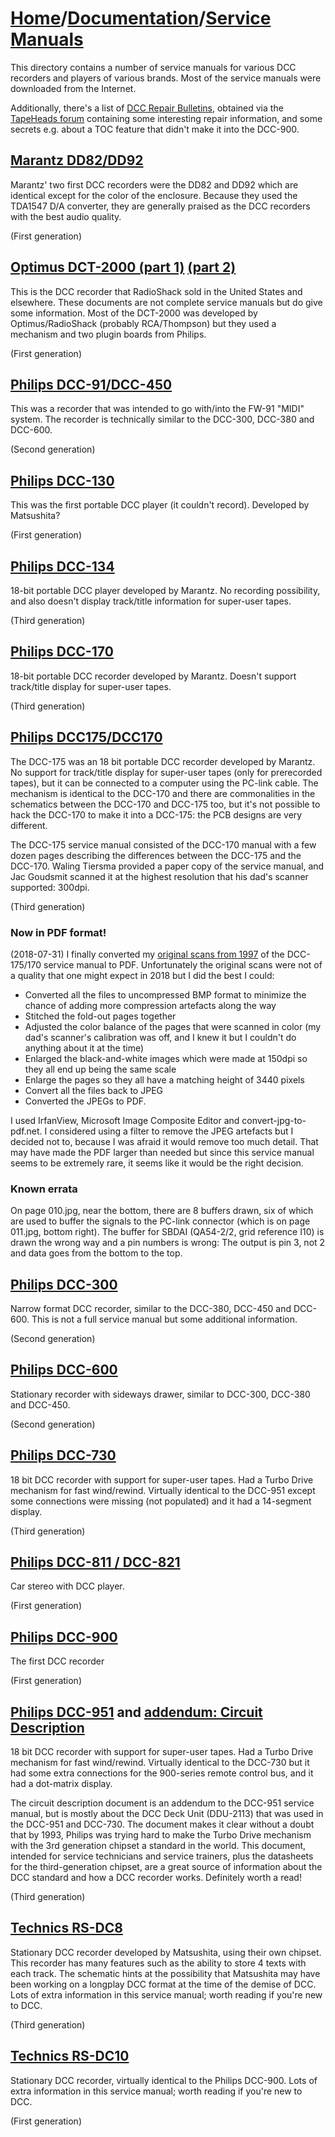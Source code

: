 # [Home](../..)/[Documentation](..)/[Service Manuals](.)
This directory contains a number of service manuals for various DCC recorders and players of various brands. Most of the service manuals were downloaded from the Internet.

Additionally, there's a list of [DCC Repair Bulletins](philips_dcc_repair_bulletins.txt), obtained via the [TapeHeads forum](http://www.tapeheads.net/showthread.php?t=50502) containing some interesting repair information, and some secrets e.g. about a TOC feature that didn't make it into the DCC-900.
 
## [Marantz DD82/DD92](./marantz_dd82_dd92.pdf)
Marantz' two first DCC recorders were the DD82 and DD92 which are identical except for the color of the enclosure. Because they used the TDA1547 D/A converter, they are generally praised as the DCC recorders with the best audio quality.

(First generation)

## [Optimus DCT-2000 (part 1)](./optimus_dct-2000_1.pdf) [(part 2)](./optimus_dct-2000_2.pdf)
This is the DCC recorder that RadioShack sold in the United States and elsewhere. These documents are not complete service manuals but do give some information. Most of the DCT-2000 was developed by Optimus/RadioShack (probably RCA/Thompson) but they used a mechanism and two plugin boards from Philips.

(First generation)

## [Philips DCC-91/DCC-450](./70dcc091.pdf)
This was a recorder that was intended to go with/into the FW-91 "MIDI" system. The recorder is technically similar to the DCC-300, DCC-380 and DCC-600.

(Second generation)

## [Philips DCC-130](./philips_dcc130.pdf)
This was the first portable DCC player (it couldn't record). Developed by Matsushita?

(First generation)

## [Philips DCC-134](./philips_dcc134.pdf)
18-bit portable DCC player developed by Marantz. No recording possibility, and also doesn't display track/title information for super-user tapes.

(Third generation)

## [Philips DCC-170](./philips_dcc170.pdf)
18-bit portable DCC recorder developed by Marantz. Doesn't support track/title display for super-user tapes.

(Third generation)

## [Philips DCC175/DCC170](./philips_dcc175_dcc170.pdf)
The DCC-175 was an 18 bit portable DCC recorder developed by Marantz. No support for track/title display for super-user tapes (only for prerecorded tapes), but it can be connected to a computer using the PC-link cable. The mechanism is identical to the DCC-170 and there are commonalities in the schematics between the DCC-170 and DCC-175 too, but it's not possible to hack the DCC-170 to make it into a DCC-175: the PCB designs are very different.
   
The DCC-175 service manual consisted of the DCC-170 manual with a few dozen pages describing the differences between the DCC-175 and the DCC-170. Waling Tiersma provided a paper copy of the service manual, and Jac Goudsmit scanned it at the highest resolution that his dad's scanner supported: 300dpi.

(Third generation)

### Now in PDF format!
(2018-07-31) I finally converted my [original scans from 1997](./DCC170%20DCC175%20Service%20Manual.zip) of the DCC-175/170 service manual to PDF. Unfortunately the original scans were not of a quality that one might expect in 2018 but I did the best I could:

- Converted all the files to uncompressed BMP format to minimize the chance of adding more compression artefacts along the way
- Stitched the fold-out pages together
- Adjusted the color balance of the pages that were scanned in color (my dad's scanner's calibration was off, and I knew it but I couldn't do anything about it at the time)
- Enlarged the black-and-white images which were made at 150dpi so they all end up being the same scale
- Enlarge the pages so they all have a matching height of 3440 pixels
- Convert all the files back to JPEG
- Converted the JPEGs to PDF.

I used IrfanView, Microsoft Image Composite Editor and convert-jpg-to-pdf.net. I considered using a filter to remove the JPEG artefacts but I decided not to, because I was afraid it would remove too much detail. That may have made the PDF larger than needed but since this service manual seems to be extremely rare, it seems like it would be the right decision. 

### Known errata
On page 010.jpg, near the bottom, there are 8 buffers drawn, six of which are used to buffer the signals to the PC-link connector (which is on page 011.jpg, bottom right). The buffer for SBDAI (QA54-2/2, grid reference I10) is drawn the wrong way and a pin numbers is wrong: The output is pin 3, not 2 and data goes from the bottom to the top.

## [Philips DCC-300](./philips_dcc300.pdf)
Narrow format DCC recorder, similar to the DCC-380, DCC-450 and DCC-600. This is not a full service manual but some additional information.

(Second generation)

## [Philips DCC-600](./philips_dcc600.pdf)
Stationary recorder with sideways drawer, similar to DCC-300, DCC-380 and DCC-450.

(Second generation)

## [Philips DCC-730](./philips_dcc730.pdf)
18 bit DCC recorder with support for super-user tapes. Had a Turbo Drive mechanism for fast wind/rewind. Virtually identical to the DCC-951 except some connections were missing (not populated) and it had a 14-segment display.

(Third generation)

## [Philips DCC-811 / DCC-821](./philips_dcc811_dcc821.pdf)
Car stereo with DCC player.

(First generation)

## [Philips DCC-900](./philips_dcc900.pdf)
The first DCC recorder

(First generation)

## [Philips DCC-951](./philips_dcc951.pdf) and [addendum: Circuit Description](./philips_dcc951_circuit_description.pdf)
18 bit DCC recorder with support for super-user tapes. Had a Turbo Drive mechanism for fast wind/rewind. Virtually identical to the DCC-730 but it had some extra connections for the 900-series remote control bus, and it had a dot-matrix display.

The circuit description document is an addendum to the DCC-951 service manual, but is mostly about the DCC Deck Unit (DDU-2113) that was used in the DCC-951 and DCC-730. The document makes it clear without a doubt that by 1993, Philips was trying hard to make the Turbo Drive mechanism with the 3rd generation chipset a standard in the world. This document, intended for service technicians and service trainers, plus the datasheets for the third-generation chipset, are a great source of information about the DCC standard and how a DCC recorder works. Definitely worth a read!

(Third generation)

## [Technics RS-DC8](./technics_rs-dc8.pdf)
Stationary DCC recorder developed by Matsushita, using their own chipset. This recorder has many features such as the ability to store 4 texts with each track. The schematic hints at the possibility that Matsushita may have been working on a longplay DCC format at the time of the demise of DCC. Lots of extra information in this service manual; worth reading if you're new to DCC. 

(Third generation)

## [Technics RS-DC10](./technics_rs-dc10.pdf)
Stationary DCC recorder, virtually identical to the Philips DCC-900. Lots of extra information in this service manual; worth reading if you're new to DCC.

(First generation)
